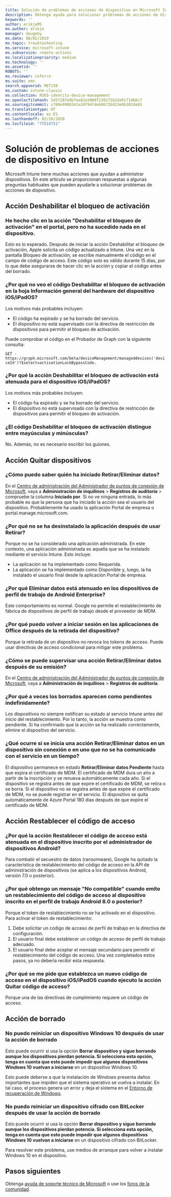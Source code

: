 ```yaml
---
title: Solución de problemas de acciones de dispositivo en Microsoft Intune - Azure | Microsoft Docs
description: Obtenga ayuda para solucionar problemas de acciones de dispositivo.
keywords: ''
author: erikjeMS
ms.author: erikje
manager: dougeby
ms.date: 08/02/2019
ms.topic: troubleshooting
ms.service: microsoft-intune
ms.subservice: remote-actions
ms.localizationpriority: medium
ms.technology: ''
ms.assetid: ''
ROBOTS: ''
ms.reviewer: coferro
ms.suite: ems
search.appverid: MET150
ms.custom: intune-classic
ms.collection: M365-identity-device-management
ms.openlocfilehash: 545f287e8b7ee82e2008f239171b22e01714b8c7
ms.sourcegitcommit: c780e9988341a20f94fdeb8672bd13e0b302da93
ms.translationtype: HT
ms.contentlocale: es-ES
ms.lasthandoff: 02/20/2020
ms.locfileid: "77514751"
---
```

# <a name="troubleshoot-device-actions-in-intune"></a>Solución de problemas de acciones de dispositivo en Intune

Microsoft Intune tiene muchas acciones que ayudan a administrar dispositivos. En este artículo se proporcionan respuestas a algunas preguntas habituales que pueden ayudarle a solucionar problemas de acciones de dispositivo.

## <a name="disable-activation-lock-action"></a>Acción Deshabilitar el bloqueo de activación

### <a name="i-clicked-the-disable-activation-lock-action-in-the-portal-but-nothing-happened-on-the-device"></a>He hecho clic en la acción "Deshabilitar el bloqueo de activación" en el portal, pero no ha sucedido nada en el dispositivo.
Esto es lo esperado. Después de iniciar la acción Deshabilitar el bloqueo de activación, Apple solicita un código actualizado a Intune. Una vez en la pantalla Bloqueo de activación, se escribe manualmente el código en el campo de código de acceso. Este código solo es válido durante 15 días, por lo que debe asegurarse de hacer clic en la acción y copiar el código antes del borrado.

### <a name="why-dont-i-see-the-disable-activation-lock-code-in-the-hardware-overview-blade-of-my-iosipados-device"></a>¿Por qué no veo el código Deshabilitar el bloqueo de activación en la hoja Información general del hardware del dispositivo iOS/iPadOS?
Los motivos más probables incluyen:
- El código ha expirado y se ha borrado del servicio.
- El dispositivo no está supervisado con la directiva de restricción de dispositivos para permitir el bloqueo de activación.

Puede comprobar el código en el Probador de Graph con la siguiente consulta:

```GET - https://graph.microsoft.com/beta/deviceManagement/manageddevices('deviceId')?$select=activationLockBypassCode.```

### <a name="why-is-the-disable-activation-lock-action-greyed-out-for-my-iosipados-device"></a>¿Por qué la acción Deshabilitar el bloqueo de activación está atenuada para el dispositivo iOS/iPadOS?
Los motivos más probables incluyen: 
- El código ha expirado y se ha borrado del servicio.
- El dispositivo no está supervisado con la directiva de restricción de dispositivos para permitir el bloqueo de activación.

### <a name="is-the-disable-activation-lock-code-case-sensitive"></a>¿El código Deshabilitar el bloqueo de activación distingue entre mayúsculas y minúsculas?
No. Además, no es necesario escribir los guiones.

## <a name="remove-devices-action"></a>Acción Quitar dispositivos

### <a name="how-do-i-tell-who-started-a-retirewipe"></a>¿Cómo puedo saber quién ha iniciado Retirar/Eliminar datos?
En el [Centro de administración del Administrador de puntos de conexión de Microsoft](https://go.microsoft.com/fwlink/?linkid=2109431), vaya a **Administración de inquilinos** > **Registros de auditoría** > compruebe la columna **Iniciado por**.
Si no ve ninguna entrada, lo más probable es que la persona que ha iniciado la acción sea el usuario del dispositivo. Probablemente ha usado la aplicación Portal de empresa o portal.manage.microsoft.com.

### <a name="why-wasnt-my-application-uninstalled-after-using-retire"></a>¿Por qué no se ha desinstalado la aplicación después de usar Retirar?
Porque no se ha considerado una aplicación administrada. En este contexto, una aplicación administrada es aquella que se ha instalado mediante el servicio Intune. Esto incluye:
- La aplicación se ha implementado como Requerida.
- La aplicación se ha implementado como Disponible y, luego, la ha instalado el usuario final desde la aplicación Portal de empresa.

### <a name="why-is-wipe-grayed-out-for-android-enterprise-work-profile-devices"></a>¿Por qué Eliminar datos está atenuado en los dispositivos de perfil de trabajo de Android Enterprise?
Este comportamiento es normal. Google no permite el restablecimiento de fábrica de dispositivos de perfil de trabajo desde el proveedor de MDM.

### <a name="why-can-i-sign-back-into-my-office-apps-after-my-device-was-retired"></a>¿Por qué puedo volver a iniciar sesión en las aplicaciones de Office después de la retirada del dispositivo?
Porque la retirada de un dispositivo no revoca los tokens de acceso. Puede usar directivas de acceso condicional para mitigar este problema.

### <a name="how-can-i-monitor-a-retirewipe-action-after-it-was-issued"></a>¿Cómo se puede supervisar una acción Retirar/Eliminar datos después de su emisión?
En el [Centro de administración del Administrador de puntos de conexión de Microsoft](https://go.microsoft.com/fwlink/?linkid=2109431), vaya a **Administración de inquilinos** > **Registros de auditoría**.

### <a name="why-do-wipes-sometimes-show-as-pending-indefinitely"></a>¿Por qué a veces los borrados aparecen como pendientes indefinidamente?
Los dispositivos no siempre notifican su estado al servicio Intune antes del inicio del restablecimiento. Por lo tanto, la acción se muestra como pendiente. Si ha confirmado que la acción se ha realizado correctamente, elimine el dispositivo del servicio.

### <a name="what-happens-if-i-start-a-retirewipe-on-an-offline-device-or-a-device-that-hasnt-communicated-with-the-service-in-a-while"></a>¿Qué ocurre si se inicia una acción Retirar/Eliminar datos en un dispositivo sin conexión o en uno que no se ha comunicado con el servicio en un tiempo?
El dispositivo permanece en estado **Retirar/Eliminar datos Pendiente** hasta que expira el certificado de MDM. El certificado de MDM dura un año a partir de la inscripción y se renueva automáticamente cada año. Si el dispositivo se registra antes de que expire el certificado de MDM, se retira o se borra. Si el dispositivo no se registra antes de que expire el certificado de MDM, no se puede registrar en el servicio. El dispositivo se quita automáticamente de Azure Portal 180 días después de que expire el certificado de MDM.


## <a name="reset-passcode-action"></a>Acción Restablecer el código de acceso

### <a name="why-is-the-reset-passcode-action-greyed-out-on-my-android-device-admin-enrolled-device"></a>¿Por qué la acción Restablecer el código de acceso está atenuada en el dispositivo inscrito por el administrador de dispositivos Android?
Para combatir el secuestro de datos (ransomware), Google ha quitado la característica de restablecimiento del código de acceso en la API de administración de dispositivos (se aplica a los dispositivos Android, versión 7.0 o posterior).

### <a name="why-do-i-get-a-not-supported-message-when-i-issue-a-passcode-reset-to-my-android-80-or-later-work-profile-enrolled-device"></a>¿Por qué obtengo un mensaje "No compatible" cuando emito un restablecimiento del código de acceso al dispositivo inscrito en el perfil de trabajo Android 8.0 o posterior?
Porque el token de restablecimiento no se ha activado en el dispositivo. Para activar el token de restablecimiento:
1. Debe solicitar un código de acceso de perfil de trabajo en la directiva de configuración.
2. El usuario final debe establecer un código de acceso de perfil de trabajo adecuado.
3. El usuario final debe aceptar el mensaje secundario para permitir el restablecimiento del código de acceso.
Una vez completados estos pasos, ya no debería recibir esta respuesta.

### <a name="why-am-i-prompted-to-set-a-new-passcode-on-my-iosipados-device-when-i-issue-the-remove-passcode-action"></a>¿Por qué se me pide que establezca un nuevo código de acceso en el dispositivo iOS/iPadOS cuando ejecuto la acción Quitar código de acceso?
Porque una de las directivas de cumplimiento requiere un código de acceso.


## <a name="wipe-action"></a>Acción de borrado

### <a name="i-cant-restart-a-windows-10-device-after-using-the-wipe-action"></a>No puedo reiniciar un dispositivo Windows 10 después de usar la acción de borrado
Esto puede ocurrir si usa la opción **Borrar dispositivo y sigue borrando aunque los dispositivos pierdan potencia. Si selecciona esta opción, tenga en cuenta que esto puede impedir que algunos dispositivos Windows 10 vuelvan a iniciarse** en un dispositivo Windows 10.

Esto puede deberse a que la instalación de Windows presenta daños importantes que impiden que el sistema operativo se vuelva a instalar. En tal caso, el proceso genera un error y deja el sistema en el [Entorno de recuperación de Windows]( https://docs.microsoft.com/windows-hardware/manufacture/desktop/windows-recovery-environment--windows-re--technical-reference).

### <a name="i-cant-restart-a-bitlocker-encrypted-device-after-using-the-wipe-action"></a>No puedo reiniciar un dispositivo cifrado con BitLocker después de usar la acción de borrado
Esto puede ocurrir si usa la opción **Borrar dispositivo y sigue borrando aunque los dispositivos pierdan potencia. Si selecciona esta opción, tenga en cuenta que esto puede impedir que algunos dispositivos Windows 10 vuelvan a iniciarse** en un dispositivo cifrado con BitLocker.

Para resolver este problema, use medios de arranque para volver a instalar Windows 10 en el dispositivo.


## <a name="next-steps"></a>Pasos siguientes

Obtenga [ayuda de soporte técnico de Microsoft](../fundamentals/get-support.md) o use los [foros de la comunidad](https://social.technet.microsoft.com/Forums/en-US/home?category=microsoftintune).
